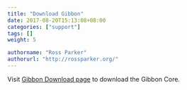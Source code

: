 ```yaml
---
title: "Download Gibbon"
date: 2017-08-20T15:13:08+08:00
categories: ["support"]
tags: []
weight: 5

authorname: "Ross Parker"
authorurl: "http://rossparker.org/"
---
```


Visit [Gibbon Download page](https://gibbonedu.org/download/) to download the Gibbon Core.
